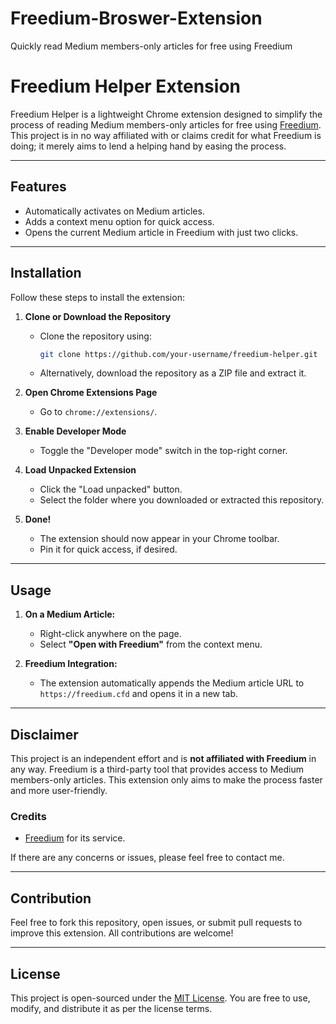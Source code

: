 # Freedium-Broswer-Extension
Quickly read Medium members-only articles for free using Freedium

# Freedium Helper Extension

Freedium Helper is a lightweight Chrome extension designed to simplify the process of reading Medium members-only articles for free using [Freedium](https://freedium.cfd). This project is in no way affiliated with or claims credit for what Freedium is doing; it merely aims to lend a helping hand by easing the process.

---

## Features

- Automatically activates on Medium articles.
- Adds a context menu option for quick access.
- Opens the current Medium article in Freedium with just two clicks.

---

## Installation

Follow these steps to install the extension:

1. **Clone or Download the Repository**
   - Clone the repository using:
     ```bash
     git clone https://github.com/your-username/freedium-helper.git
     ```
   - Alternatively, download the repository as a ZIP file and extract it.

2. **Open Chrome Extensions Page**
   - Go to `chrome://extensions/`.

3. **Enable Developer Mode**
   - Toggle the "Developer mode" switch in the top-right corner.

4. **Load Unpacked Extension**
   - Click the "Load unpacked" button.
   - Select the folder where you downloaded or extracted this repository.

5. **Done!**
   - The extension should now appear in your Chrome toolbar.
   - Pin it for quick access, if desired.

---

## Usage

1. **On a Medium Article:**
   - Right-click anywhere on the page.
   - Select **"Open with Freedium"** from the context menu.

2. **Freedium Integration:**
   - The extension automatically appends the Medium article URL to `https://freedium.cfd` and opens it in a new tab.

---

## Disclaimer

This project is an independent effort and is **not affiliated with Freedium** in any way. Freedium is a third-party tool that provides access to Medium members-only articles. This extension only aims to make the process faster and more user-friendly. 

### Credits
- [Freedium](https://freedium.cfd) for its service.

If there are any concerns or issues, please feel free to contact me.

---

## Contribution

Feel free to fork this repository, open issues, or submit pull requests to improve this extension. All contributions are welcome!

---

## License

This project is open-sourced under the [MIT License](./LICENSE). You are free to use, modify, and distribute it as per the license terms.
